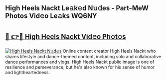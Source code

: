 ## High Heels Nackt Le𝚊k𝚎d N𝚞𝚍es - Part-MeW Photos Vid𝚎o Le𝚊ks WQ6NY

# <h2><a href="http://fb8p4wr.evod.top/?m=High+Heels+Nackt">🔗 👉🔴 High Heels Nackt Vid𝚎o Ph𝚘t𝚘s</a></h2>

[![High Heels Nackt N𝚞d𝚎s](https://i.imgur.com/8V9OHl7.gif)](http://fb8p4wr.evod.top/?m=High+Heels+Nackt)
Online content creator High Heels Nackt who shares lifestyle and dance-themed content, including solo and collaborative dance performances and vlogs. High Heels Nackt public image is one of resilience and perseverance, but he's also known for his sense of humor and lightheartedness. 
